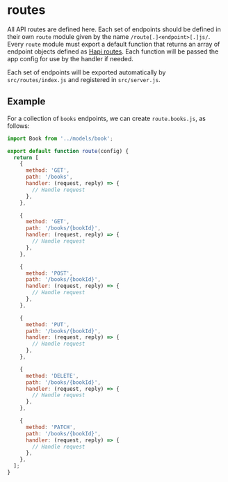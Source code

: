 routes
======
All API routes are defined here. Each set of endpoints should be defined in their own `route` module given by the name `/route[.]<endpoint>[.]js/`. Every `route` module must export a default function that returns an array of endpoint objects defined as [Hapi routes](https://hapijs.com/api#serverrouteoptions). Each function will be passed the app config for use by the handler if needed.

Each set of endpoints will be exported automatically by `src/routes/index.js` and registered in `src/server.js`.

## Example

For a collection of `books` endpoints, we can create `route.books.js`, as follows:

```javascript
import Book from '../models/book';

export default function route(config) {
  return [
    {
      method: 'GET',
      path: '/books',
      handler: (request, reply) => {
        // Handle request
      },
    },

    {
      method: 'GET',
      path: '/books/{bookId}',
      handler: (request, reply) => {
        // Handle request
      },
    },

    {
      method: 'POST',
      path: '/books/{bookId}',
      handler: (request, reply) => {
        // Handle request
      },
    },

    {
      method: 'PUT',
      path: '/books/{bookId}',
      handler: (request, reply) => {
        // Handle request
      },
    },

    {
      method: 'DELETE',
      path: '/books/{bookId}',
      handler: (request, reply) => {
        // Handle request
      },
    },

    {
      method: 'PATCH',
      path: '/books/{bookId}',
      handler: (request, reply) => {
        // Handle request
      },
    },
  ];
}
```
